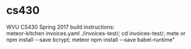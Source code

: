 # cs430
WVU CS430 Spring 2017
build instructions:  
 meteor-kitchen invoices.yaml ./invoices-test/; cd invoices-test/; mete    or npm install --save bcrypt; meteor npm install --save babel-runtime" 
